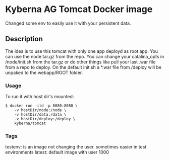 # Kyberna AG Tomcat Docker image

Changed some env to easily use it with your persistent data.

## Description
The idea is to use this tomcat with only one app deployd as root app.
You can use the node.tar.gz from the repo.
You can change your catalina_opts in /node/init.sh from the tar.gz or do other things like pull your last .war file from a repo to deploy.
On the default init.sh a *.war file from /deploy will be unpaked to the webapp/ROOT folder.


### Usage

To run it with host dir's mounted:

	$ docker run -itd -p 8080:8080 \
        -v hostDir/node:/node \
        -v hostDir/data:/data \
        -v hostDir/deploy:/deploy \
        kyberna/tomcat

### Tags

testenv: is an image not changing the user. sometimes easier in test environments
latest: default image with user 1000